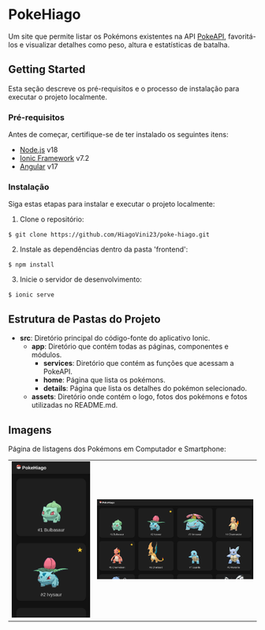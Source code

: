 # PokeHiago

Um site que permite listar os Pokémons existentes na API [PokeAPI](https://pokeapi.co/), favoritá-los e visualizar detalhes como peso, altura e estatísticas de batalha.

## Getting Started

Esta seção descreve os pré-requisitos e o processo de instalação para executar o projeto localmente.

### Pré-requisitos

Antes de começar, certifique-se de ter instalado os seguintes itens:

- [Node.js](https://nodejs.org/) v18
- [Ionic Framework](https://ionicframework.com/) v7.2
- [Angular](https://angular.io/) v17

### Instalação

Siga estas etapas para instalar e executar o projeto localmente:

1. Clone o repositório:
```
$ git clone https://github.com/HiagoVini23/poke-hiago.git
```
2. Instale as dependências dentro da pasta 'frontend':
```
$ npm install
```
3. Inicie o servidor de desenvolvimento:
```
$ ionic serve
```
## Estrutura de Pastas do Projeto

- **src**: Diretório principal do código-fonte do aplicativo Ionic.
  - **app**: Diretório que contém todas as páginas, componentes e módulos.
    - **services**: Diretório que contém as funções que acessam a PokeAPI.
    - **home**: Página que lista os pokémons.
    - **details**: Página que lista os detalhes do pokémon selecionado.
  - **assets**: Diretório onde contém o logo, fotos dos pokémons e fotos utilizadas no README.md.

## Imagens

Página de listagens dos Pokémons em Computador e Smartphone:

<table>
  <tr>
    <td>
      <img src="./frontend/src/assets/phone.png" alt="HomepagePhone" width="200">
    </td>
    <td>
      <img src="./frontend/src/assets/PC.png" alt="HomepagePC" width="400">
    </td>
  </tr>
</table>


